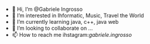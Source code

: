 - 👋 Hi, I’m @Gabriele Ingrosso
- 👀 I’m interested in Ihformatic, Music, Travel the World 
- 🌱 I’m currently learning java, c++, java web
- 💞️ I’m looking to collaborate on ...
- 📫 How to reach me ihstagram:_gabriele.ingrosso_

<!---
Gabrjjx/Gabrjjx is a ✨ special ✨ repository because its `README.md` (this file) appears on your GitHub profile.
You can click the Preview link to take a look at your changes.
--->
